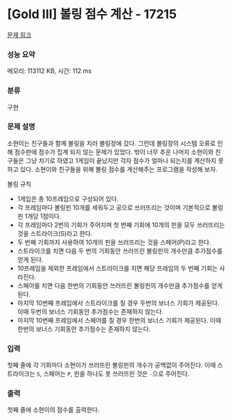 # [Gold III] 볼링 점수 계산 - 17215 

[문제 링크](https://www.acmicpc.net/problem/17215) 

### 성능 요약

메모리: 113112 KB, 시간: 112 ms

### 분류

구현

### 문제 설명

<p>소현이는 친구들과 함께 볼링을 치러 볼링장에 갔다. 그런데 볼링장의 시스템 오류로 인해 점수판에 점수가 집계 되지 않는 문제가 있었다. 밖이 너무 추운 나머지 소현이와 친구들은 그냥 치기로 하였고 1게임이 끝났지만 각자 점수가 얼마나 되는지를 계산하지 못하고 있다. 소현이와 친구들을 위해 볼링 점수를 계산해주는 프로그램을 작성해 보자.</p>

<p>볼링 규칙</p>

<ul>
	<li>1게임은 총 10프레임으로 구성되어 있다.</li>
	<li>각 프레임마다 볼링핀 10개를 세워두고 공으로 쓰러뜨리는 것이며 기본적으로 볼링핀 1개당 1점이다.</li>
	<li>각 프레임마다 2번의 기회가 주어지며 첫 번째 기회에 10개의 핀을 모두 쓰러뜨리는 것을 스트라이크(S)라고 한다.</li>
	<li>두 번째 기회까지 사용하여 10개의 핀을 쓰러뜨리는 것을 스페어(P)라고 한다.</li>
	<li>스트라이크를 치면 다음 두 번의 기회동안 쓰러뜨린 볼링핀의 개수만큼 추가점수를  얻게 된다.</li>
	<li>10프레임을 제외한 프레임에서 스트라이크를 치면 해당 프레임의 두 번째 기회는 사라진다.</li>
	<li>스페어를 치면 다음 한번의 기회동안 쓰러뜨린 볼링핀의 개수만큼 추가점수를 얻게 된다.</li>
	<li>마지막 10번째 프레임에서 스트라이크를 칠 경우 두번의 보너스 기회가 제공된다. 이때 두번의 보너스 기회동안 추가점수는 존재하지 않는다.</li>
	<li>마지막 10번째 프레임에서 스페어를 칠 경우 한번의 보너스 기회가 제공된다. 이때 한번의 보너스 기회동안 추가점수는 존재하지 않는다.</li>
</ul>

### 입력 

 <p>첫째 줄에 각 기회마다 소현이가 쓰러뜨린 볼링핀의 개수가 공백없이 주어진다. 이때 스트라이크는 <code>S</code>, 스페어는 <code>P</code>, 핀을 하나도 못 쓰러뜨린 것은 <code>-</code>으로 주어진다.</p>

### 출력 

 <p>첫째 줄에 소현이의 점수를 출력한다.</p>

